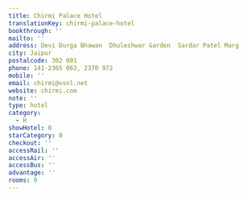 ```yaml
---
title: Chirmi Palace Hotel
translationKey: chirmi-palace-hotel
bookthrough: ''
mailto: ''
address: Devi Durga Bhawan  Dhuleshwar Garden  Sardar Patel Marg
city: Jaipur
postalcode: 302 001
phone: 141-2365 063, 2370 972
mobile: ''
email: chirmi@vsnl.net
website: chirmi.com
note: ''
type: hotel
category:
  - H
showHotel: 0
starCategory: 0
checkout: ''
accessRail: ''
accessAir: ''
accessBus: ''
advantage: ''
rooms: 0
---
```

